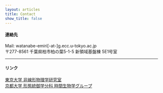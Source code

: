 ```yaml
---
layout: articles
title: Contact
show_title: false
---
```

#### 連絡先
Mail: watanabe-emiri[-at-]g.ecc.u-tokyo.ac.jp  
〒277-8561 千葉県柏市柏の葉5-1-5 新領域基盤棟 5E1号室
  
  
  
***
#### リンク
[東京大学 非線形物理学研究室](http://www.hk.k.u-tokyo.ac.jp/)  
[京都大学 形態統御学分科 時間生物学グループ](http://cosmos.bot.kyoto-u.ac.jp/clock/)